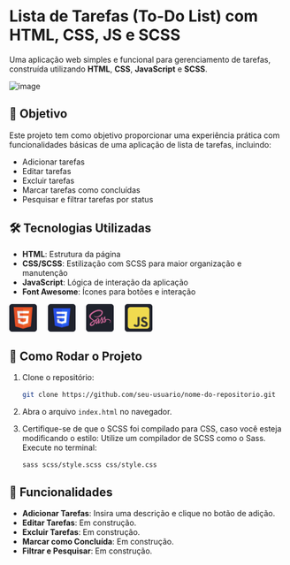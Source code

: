 # Lista de Tarefas (To-Do List) com HTML, CSS, JS e SCSS

Uma aplicação web simples e funcional para gerenciamento de tarefas, construída utilizando **HTML**, **CSS**, **JavaScript** e **SCSS**.

![image](https://github.com/user-attachments/assets/11615ee9-9f9b-4068-a701-cabbb054e023)


## 🎯 Objetivo

Este projeto tem como objetivo proporcionar uma experiência prática com funcionalidades básicas de uma aplicação de lista de tarefas, incluindo:

- Adicionar tarefas
- Editar tarefas
- Excluir tarefas
- Marcar tarefas como concluídas
- Pesquisar e filtrar tarefas por status

## 🛠️ Tecnologias Utilizadas

- **HTML**: Estrutura da página
- **CSS/SCSS**: Estilização com SCSS para maior organização e manutenção
- **JavaScript**: Lógica de interação da aplicação
- **Font Awesome**: Ícones para botões e interação

<p style="gap: 10px;">
  <img alt="HTML" height="50" width="50" src="https://github.com/gui-bus/TechIcons/blob/main/Dark/HTML.svg">
  &nbsp;&nbsp;&nbsp;
  <img alt="CSS" height="50" width="50" src="https://github.com/gui-bus/TechIcons/blob/main/Dark/CSS.svg">
  &nbsp;&nbsp;&nbsp;
  <img alt="SASS" height="50" width="50" src="https://github.com/gui-bus/TechIcons/blob/main/Dark/Sass.svg">
  &nbsp;&nbsp;&nbsp;
  <img alt="JavaScript" height="50" width="50" src="https://github.com/gui-bus/TechIcons/blob/main/Dark/Javascript.svg">
</p>

## 🚀 Como Rodar o Projeto

1. Clone o repositório:
   ```bash
   git clone https://github.com/seu-usuario/nome-do-repositorio.git

2. Abra o arquivo ```index.html``` no navegador.

3. Certifique-se de que o SCSS foi compilado para CSS, caso você esteja modificando o estilo:
  Utilize um compilador de SCSS como o Sass. Execute no terminal:
    ```terminal
   sass scss/style.scss css/style.css
    ```

## 🧩 Funcionalidades

- **Adicionar Tarefas**: Insira uma descrição e clique no botão de adição.
- **Editar Tarefas**: Em construção.
- **Excluir Tarefas**: Em construção.
- **Marcar como Concluída**: Em construção.
- **Filtrar e Pesquisar**: Em construção.


